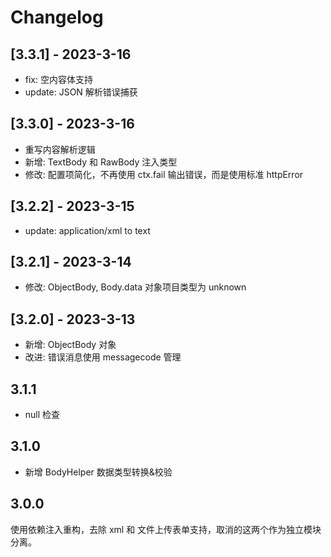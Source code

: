 # Changelog

## [3.3.1] - 2023-3-16
- fix: 空内容体支持
- update: JSON 解析错误捕获

## [3.3.0] - 2023-3-16
- 重写内容解析逻辑
- 新增: TextBody 和 RawBody 注入类型
- 修改: 配置项简化，不再使用 ctx.fail 输出错误，而是使用标准 httpError

## [3.2.2] - 2023-3-15
- update: application/xml to text

## [3.2.1] - 2023-3-14
- 修改: ObjectBody, Body.data 对象项目类型为 unknown

## [3.2.0] - 2023-3-13
- 新增: ObjectBody 对象
- 改进: 错误消息使用 messagecode 管理

## 3.1.1
- null 检查

## 3.1.0
- 新增 BodyHelper 数据类型转换&校验

## 3.0.0
使用依赖注入重构，去除 xml 和 文件上传表单支持，取消的这两个作为独立模块分离。
